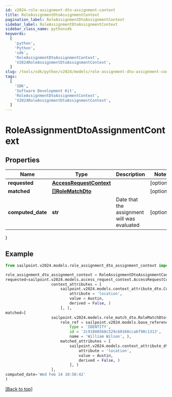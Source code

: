 ```yaml
---
id: v2024-role-assignment-dto-assignment-context
title: RoleAssignmentDtoAssignmentContext
pagination_label: RoleAssignmentDtoAssignmentContext
sidebar_label: RoleAssignmentDtoAssignmentContext
sidebar_class_name: pythonsdk
keywords:
  [
    'python',
    'Python',
    'sdk',
    'RoleAssignmentDtoAssignmentContext',
    'V2024RoleAssignmentDtoAssignmentContext',
  ]
slug: /tools/sdk/python/v2024/models/role-assignment-dto-assignment-context
tags:
  [
    'SDK',
    'Software Development Kit',
    'RoleAssignmentDtoAssignmentContext',
    'V2024RoleAssignmentDtoAssignmentContext',
  ]
---
```


# RoleAssignmentDtoAssignmentContext

## Properties

| Name | Type | Description | Notes |
| --- | --- | --- | --- |
| **requested** | [**AccessRequestContext**](access-request-context) |  | [optional] |
| **matched** | [**[]RoleMatchDto**](role-match-dto) |  | [optional] |
| **computed_date** | **str** | Date that the assignment will was evaluated | [optional] |

}

## Example

```python
from sailpoint.v2024.models.role_assignment_dto_assignment_context import RoleAssignmentDtoAssignmentContext

role_assignment_dto_assignment_context = RoleAssignmentDtoAssignmentContext(
requested=sailpoint.v2024.models.access_request_context.AccessRequestContext(
                    context_attributes = [
                        sailpoint.v2024.models.context_attribute_dto.ContextAttributeDto(
                            attribute = 'location',
                            value = Austin,
                            derived = False, )
                        ], ),
matched=[
                    sailpoint.v2024.models.role_match_dto.RoleMatchDto(
                        role_ref = sailpoint.v2024.models.base_reference_dto.BaseReferenceDto(
                            type = 'IDENTITY',
                            id = '2c91808568c529c60168cca6f90c1313',
                            name = 'William Wilson', ),
                        matched_attributes = [
                            sailpoint.v2024.models.context_attribute_dto.ContextAttributeDto(
                                attribute = 'location',
                                value = Austin,
                                derived = False, )
                            ], )
                    ],
computed_date='Wed Feb 14 10:58:42'
)

```

[[Back to top]](#)
